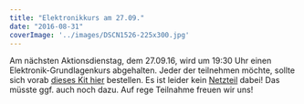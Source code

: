 ```yaml
---
title: "Elektronikkurs am 27.09."
date: "2016-08-31"
coverImage: '../images/DSCN1526-225x300.jpg'
---
```


Am nächsten Aktionsdienstag, dem 27.09.16, wird um 19:30 Uhr einen Elektronik-Grundlagenkurs abgehalten. Jeder der teilnehmen möchte, sollte sich vorab [dieses Kit hier](https://www.amazon.de/dp/B01J79YG8G/ref=cm_sw_em_r_mt_dp_.7QVxbMVMZDZT?tag=hackzcobur-21) bestellen. Es ist leider kein [Netzteil](https://www.amazon.de/dp/B002E4YQGY/ref=cm_sw_em_r_mt_dp_9mRVxbN5YYXY3?tag=hackzcobur-21) dabei! Das müsste ggf. auch noch dazu. Auf rege Teilnahme freuen wir uns!
